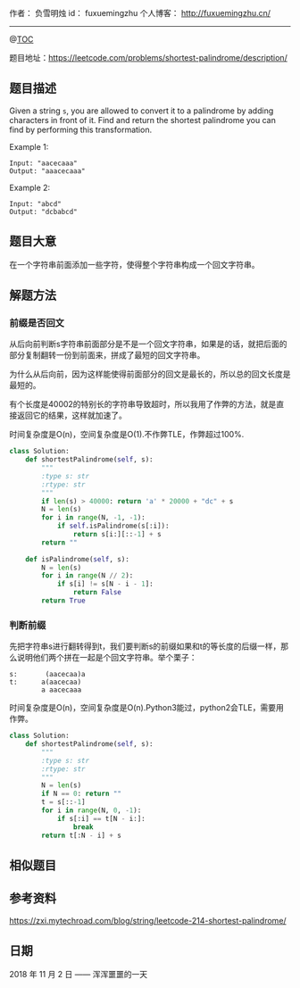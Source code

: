 
作者： 负雪明烛
id：	fuxuemingzhu
个人博客：	http://fuxuemingzhu.cn/

---
@[TOC](目录)


题目地址：https://leetcode.com/problems/shortest-palindrome/description/


## 题目描述

Given a string ``s``, you are allowed to convert it to a palindrome by adding characters in front of it. Find and return the shortest palindrome you can find by performing this transformation.

Example 1:

    Input: "aacecaaa"
    Output: "aaacecaaa"

Example 2:

    Input: "abcd"
    Output: "dcbabcd"


## 题目大意

在一个字符串前面添加一些字符，使得整个字符串构成一个回文字符串。


## 解题方法

### 前缀是否回文

从后向前判断s字符串前面部分是不是一个回文字符串，如果是的话，就把后面的部分复制翻转一份到前面来，拼成了最短的回文字符串。

为什么从后向前，因为这样能使得前面部分的回文是最长的，所以总的回文长度是最短的。

有个长度是40002的特别长的字符串导致超时，所以我用了作弊的方法，就是直接返回它的结果，这样就加速了。

时间复杂度是O(n)，空间复杂度是O(1).不作弊TLE，作弊超过100%.

```python
class Solution:
    def shortestPalindrome(self, s):
        """
        :type s: str
        :rtype: str
        """
        if len(s) > 40000: return 'a' * 20000 + "dc" + s
        N = len(s)
        for i in range(N, -1, -1):
            if self.isPalindrome(s[:i]):
                return s[i:][::-1] + s
        return ""
        
    def isPalindrome(self, s):
        N = len(s)
        for i in range(N // 2):
            if s[i] != s[N - i - 1]:
                return False
        return True
```

### 判断前缀

先把字符串s进行翻转得到t，我们要判断s的前缀如果和t的等长度的后缀一样，那么说明他们两个拼在一起是个回文字符串。举个栗子：

    s:       (aacecaa)a
    t:      a(aacecaa)
            a aacecaaa
    
时间复杂度是O(n)，空间复杂度是O(n).Python3能过，python2会TLE，需要用作弊。

```python
class Solution:
    def shortestPalindrome(self, s):
        """
        :type s: str
        :rtype: str
        """
        N = len(s)
        if N == 0: return ""
        t = s[::-1]
        for i in range(N, 0, -1):
            if s[:i] == t[N - i:]:
                break
        return t[:N - i] + s
```



## 相似题目


## 参考资料

https://zxi.mytechroad.com/blog/string/leetcode-214-shortest-palindrome/

## 日期

2018 年 11 月 2 日 —— 浑浑噩噩的一天


  [1]: http://bookshadow.com/weblog/2016/03/10/leetcode-palindrome-pairs/
